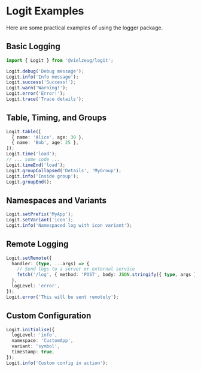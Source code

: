 # Logit Examples

Here are some practical examples of using the logger package.

## Basic Logging

```ts
import { Logit } from '@vielzeug/logit';

Logit.debug('Debug message');
Logit.info('Info message');
Logit.success('Success!');
Logit.warn('Warning!');
Logit.error('Error!');
Logit.trace('Trace details');
```

## Table, Timing, and Groups

```ts
Logit.table([
  { name: 'Alice', age: 30 },
  { name: 'Bob', age: 25 },
]);
Logit.time('load');
// ... some code ...
Logit.timeEnd('load');
Logit.groupCollapsed('Details', 'MyGroup');
Logit.info('Inside group');
Logit.groupEnd();
```

## Namespaces and Variants

```ts
Logit.setPrefix('MyApp');
Logit.setVariant('icon');
Logit.info('Namespaced log with icon variant');
```

## Remote Logging

```ts
Logit.setRemote({
  handler: (type, ...args) => {
    // Send logs to a server or external service
    fetch('/log', { method: 'POST', body: JSON.stringify({ type, args }) });
  },
  logLevel: 'error',
});
Logit.error('This will be sent remotely');
```

## Custom Configuration

```ts
Logit.initialise({
  logLevel: 'info',
  namespace: 'CustomApp',
  variant: 'symbol',
  timestamp: true,
});
Logit.info('Custom config in action');
```
